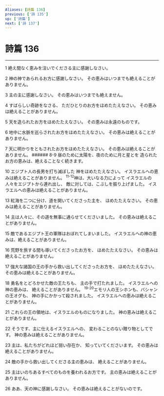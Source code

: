 ```yaml
---
Aliases: [詩篇 136]
previous: ['詩 135']
up: ['詩篇']
next: ['詩 137']
---
```

# 詩篇 136

***




1 
絶え間なく恵みを注いでくださる主に感謝しなさい。 



2 
神の神であられるお方に感謝しなさい。 その恵みはいつまでも絶えることがありません。 



3 
主の主に感謝しなさい。 その恵みはいつまでも絶えません。 



4 
すばらしい奇跡をなさる、 ただひとりのお方をほめたたえなさい。 その恵みは絶えることがありません。 



5 
天を造られたお方をほめたたえなさい。 その恵みは永遠のものです。 



6 
地中に水脈を巡らされたお方をほめたたえなさい。 その恵みは絶えることがありません。 



7 
天に明かりをともされたお方をほめたたえなさい。 その恵みは絶えることがありません。 ###### 8-9 昼のために太陽を、夜のために月と星とを 造られたお方の恵みは、絶えることなく続きます。 



10 
エジプト人の長男を打ち滅ぼした 神をほめたたえなさい。 イスラエルへの恵みは絶えることがありません。 <sup class="versenum">11-12</sup>神は、大いなる力によって イスラエルの人々をエジプトから連れ出し、 敵に対しては、こぶしを振り上げました。 イスラエルへの恵みは絶えることがありません。 



13 
紅海を二つに分け、道を開いてくださった主を、 ほめたたえなさい。 その恵みは絶えることがありません。 



14 
主は人々に、その道を無事に通らせてくださいました。 その恵みは絶えることがありません。 



15 
敵であるエジプト王の軍隊はおぼれてしまいました。 イスラエルへの神の恵みは、絶えることがありません。 



16 
荒野を旅する間も導いてくださったお方を、 ほめたたえなさい。 その恵みは絶えることがありません。 



17 
強大な諸国の王の手から救い出してくださったお方を、 ほめたたえなさい。 その恵みは絶えることがありません。 



18 
勇名をとどろかせた敵の王たちも、 主の手で打たれました。 イスラエルへの神の恵みは、 絶えることがありません。 <sup class="versenum">19-20</sup>エモリ人の王シホンも、バシャンの王オグも、 神の手にかかって殺されました。 イスラエルへの恵みは絶えることがありません。 



21 
これらの王の領地は、イスラエルのものになりました。 神の恵みは絶えることがありません。 



22 
そうです、主に仕えるイスラエルへの、 変わることのない贈り物としてです。 神の恵みは絶えることがありません。 



23 
主は、私たちがどれほど弱い存在か、 知っていてくださいます。 その恵みは絶えることがありません。 



24 
敵の手から救い出してくださる主の恵みは、 絶えることがありません。 



25 
主はいのちあるすべてのものを養われるお方です。 主の恵みは絶えることがありません。 



26 
ああ、天の神に感謝しなさい。 その恵みは絶えることがないのです。
